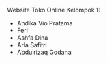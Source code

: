 Website Toko Online
Kelompok 1:
- Andika Vio Pratama
- Feri
- Ashfa Dina
- Arla Safitri
- Abdulrizaq Godana
